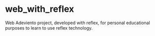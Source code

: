 # web_with_reflex
Web Adeviento project, developed with reflex, for personal educational purposes to learn to use reflex technology.

